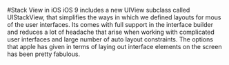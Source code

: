 #Stack View in iOS
iOS 9 includes a new UIView subclass called UIStackView, that simplifies the ways in which we defined layouts for mous of the user interfaces. Its comes with full support in the interface builder and reduces a lot of headache that arise when working with complicated user interfaces and large number of auto layout constraints. The options that apple has given in terms of laying out interface elements on the screen has been pretty fabulous. 



